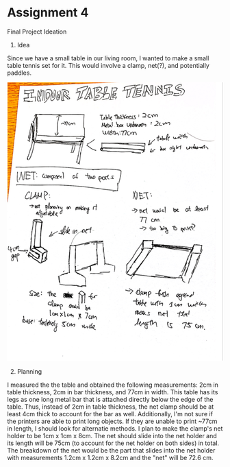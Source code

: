 # Assignment 4

Final Project Ideation

1. Idea

Since we have a small table in our living room, I wanted to make a small table tennis set for it. This would involve a clamp, net(?), and potentially paddles.

![sketch](sketch.png)

2. Planning

I measured the the table and obtained the following measurements: 2cm in table thickness, 2cm in bar thickness, and 77cm in width. This table has its legs as one long metal bar that is attached directly below the edge of the table. Thus, instead of 2cm in table thickness, the net clamp should be at least 4cm thick to account for the bar as well. Additionally, I'm not sure if the printers are able to print long objects. If they are unable to print ~77cm in length, I should look for alternatie methods. I plan to make the clamp's net holder to be 1cm x 1cm x 8cm. The net should slide into the net holder and its length will be 75cm (to account for the net holder on both sides) in total. The breakdown of the net would be the part that slides into the net holder with measurements 1.2cm x 1.2cm x 8.2cm and the "net" will be 72.6 cm.
